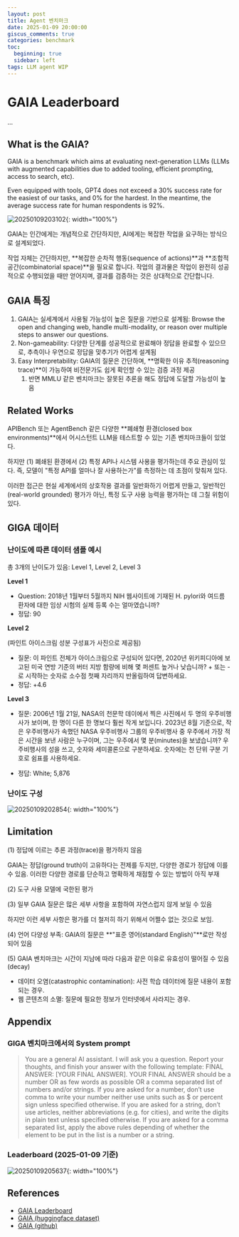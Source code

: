 ```yaml
---
layout: post
title: Agent 벤치마크 
date: 2025-01-09 20:00:00
giscus_comments: true
categories: benchmark
toc:
  beginning: true
  sidebar: left
tags: LLM agent WIP
---
```



# GAIA Leaderboard

...

## What is the GAIA?

GAIA is a benchmark which aims at evaluating next-generation LLMs (LLMs with augmented capabilities due to added tooling, efficient prompting, access to search, etc).

Even equipped with tools, GPT4 does not exceed a 30% success rate for the easiest of our tasks, and 0% for the hardest. In the meantime, the average success rate for human respondents is 92%.

![20250109203102](https://i.imgur.com/64s7BqX.png){: width="100%"}

GAIA는 인간에게는 개념적으로 간단하지만, AI에게는 복잡한 작업을 요구하는 방식으로 설계되었다. 

작업 자체는 간단하지만, **복잡한 순차적 행동(sequence of actions)**과 **조합적 공간(combinatorial space)**을 필요로 합니다.
작업의 결과물은 작업이 완전히 성공적으로 수행되었을 때만 얻어지며, 결과를 검증하는 것은 상대적으로 간단합니다.

## GAIA 특징

1. GAIA는 실세계에서 사용될 가능성이 높은 질문을 기반으로 설계됨: Browse the open and changing web, handle multi-modality, or reason over multiple steps to answer our questions.
2. Non-gameability: 다양한 단계를 성공적으로 완료해야 정답을 완료할 수 있으므로, 추측이나 우연으로 정답을 맞추기가 어렵게 설계됨
3. Easy Interpretability: GAIA의 질문은 간단하며, **명확한 이유 추적(reasoning trace)**이 가능하여 비전문가도 쉽게 확인할 수 있는 검증 과정 제공
   1. 반면 MMLU 같은 벤치마크는 잘못된 추론을 해도 정답에 도달할 가능성이 높음


## Related Works

APIBench 또는 AgentBench 같은 다양한 **폐쇄형 환경(closed box environments)**에서 어시스턴트 LLM을 테스트할 수 있는 기존 벤치마크들이 있었다.

하지만 (1) 폐쇄된 환경에서 (2) 특정 API나 시스템 사용을 평가하는데 주요 관심이 있다. 즉, 모델이 "특정 API를 얼마나 잘 사용하는가"를 측정하는 데 초점이 맞춰져 있다.

이러한 접근은 현실 세계에서의 상호작용 결과를 일반화하기 어렵게 만들고, 일반적인(real-world grounded) 평가가 아닌, 특정 도구 사용 능력을 평가하는 데 그칠 위험이 있다.

## GIGA 데이터

### 난이도에 따른 데이터 샘플 예시

총 3개의 난이도가 있음: Level 1, Level 2, Level 3

**Level 1**

- Question: 2018년 1월부터 5월까지 NIH 웹사이트에 기재된 H. pylori와 여드름 환자에 대한 임상 시험의 실제 등록 수는 얼마였습니까?
- 정답: 90

**Level 2**

(파인트 아이스크림 성분 구성표가 사진으로 제공됨)

- 질문: 이 파인트 전체가 아이스크림으로 구성되어 있다면, 2020년 위키피디아에 보고된 미국 연방 기준의 버터 지방 함량에 비해 몇 퍼센트 높거나 낮습니까? + 또는 -로 시작하는 숫자로 소수점 첫째 자리까지 반올림하여 답변하세요.
- 정답: +4.6

**Level 3**

- 질문: 2006년 1월 21일, NASA의 천문학 데이에서 찍은 사진에서 두 명의 우주비행사가 보이며, 한 명이 다른 한 명보다 훨씬 작게 보입니다. 2023년 8월 기준으로, 작은 우주비행사가 속했던 NASA 우주비행사 그룹의 우주비행사 중 우주에서 가장 적은 시간을 보낸 사람은 누구이며, 그는 우주에서 몇 분(minutes)을 보냈습니까? 우주비행사의 성을 쓰고, 숫자와 세미콜론으로 구분하세요. 숫자에는 천 단위 구분 기호로 쉼표를 사용하세요.

- 정답: White; 5,876

### 난이도 구성

![20250109202854](https://i.imgur.com/TnbqeaX.png){: width="100%"}

## Limitation

(1) 정답에 이르는 추론 과정(trace)을 평가하지 않음

GAIA는 정답(ground truth)이 고유하다는 전제를 두지만, 다양한 경로가 정답에 이를 수 있음. 이러한 다양한 경로를 단순하고 명확하게 채점할 수 있는 방법이 아직 부재

(2) 도구 사용 모델에 국한된 평가

(3) 일부 GAIA 질문은 많은 세부 사항을 포함하여 자연스럽지 않게 보일 수 있음

하지만 이런 세부 사항은 평가를 더 철저히 하기 위해서 어쩔수 없는 것으로 보임.

(4) 언어 다양성 부족: GAIA의 질문은 **"표준 영어(standard English)"**로만 작성되어 있음

(5) GAIA 벤치마크는 시간이 지남에 따라 다음과 같은 이유로 유효성이 떨어질 수 있음 (decay)

- 데이터 오염(catastrophic contamination): 사전 학습 데이터에 질문 내용이 포함되는 경우.
- 웹 콘텐츠의 소멸: 질문에 필요한 정보가 인터넷에서 사라지는 경우.

## Appendix

### GIGA 벤치마크에서의 System prompt

> You are a general AI assistant. I will ask you a question.
> Report your thoughts, and finish your answer with the following template: FINAL ANSWER: [YOUR FINAL ANSWER].
> YOUR FINAL ANSWER should be a number OR as few words as possible OR a comma separated list of numbers and/or strings.
> If you are asked for a number, don’t use comma to write your number neither use units such as $ or percent sign unless specified otherwise.
> If you are asked for a string, don’t use articles, neither abbreviations (e.g. for cities), and write the digits in plain text unless specified otherwise.
> If you are asked for a comma separated list, apply the above rules depending of whether the element to be put in the list is a number or a string.

### Leaderboard (2025-01-09 기준)

![20250109205637](https://i.imgur.com/ZBSW9w5.png){: width="100%"}

## References


- [GAIA Leaderboard](https://huggingface.co/spaces/gaia-benchmark/leaderboard)
- [GAIA (huggingface dataset)](https://huggingface.co/datasets/gaia-benchmark/GAIA)
- [GAIA (github)](https://github.com/aymeric-roucher/GAIA)

